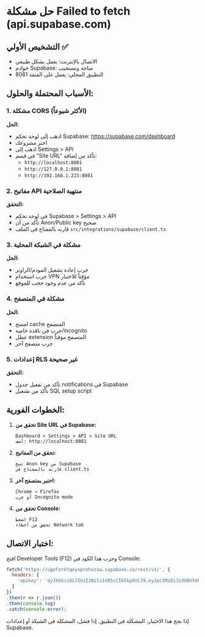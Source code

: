 # حل مشكلة Failed to fetch (api.supabase.com)

## التشخيص الأولي ✅
- الاتصال بالإنترنت: يعمل بشكل طبيعي
- خوادم Supabase: متاحة وتستجيب
- التطبيق المحلي: يعمل على المنفذ 8081

## الأسباب المحتملة والحلول:

### 1. مشكلة CORS (الأكثر شيوعاً)
**الحل:**
- اذهب إلى لوحة تحكم Supabase: https://supabase.com/dashboard
- اختر مشروعك
- اذهب إلى Settings > API
- في قسم "Site URL" تأكد من إضافة:
  - `http://localhost:8081`
  - `http://127.0.0.1:8081`
  - `http://192.168.1.223:8081`

### 2. مفاتيح API منتهية الصلاحية
**التحقق:**
- في لوحة تحكم Supabase > Settings > API
- تأكد من أن Anon/Public key صحيح
- قارنه بالمفتاح في الملف `src/integrations/supabase/client.ts`

### 3. مشكلة في الشبكة المحلية
**الحل:**
- جرب إعادة تشغيل المودم/الراوتر
- جرب استخدام VPN مؤقتاً للاختبار
- تأكد من عدم وجود حجب للموقع

### 4. مشكلة في المتصفح
**الحل:**
- امسح cache المتصفح
- جرب في نافذة خاصة/incognito
- عطل extension المتصفح مؤقتاً
- جرب متصفح آخر

### 5. إعدادات RLS غير صحيحة
**التحقق:**
- تأكد من تفعيل جدول notifications في Supabase
- تأكد من تشغيل SQL setup script

## الخطوات الفورية:

1. **تحقق من Site URL في Supabase:**
   ```
   Dashboard > Settings > API > Site URL
   أضف: http://localhost:8081
   ```

2. **تحقق من المفاتيح:**
   ```
   نسخ Anon key من Supabase
   قارنه بالمفتاح في client.ts
   ```

3. **اختبر بمتصفح آخر:**
   ```
   Chrome → Firefox
   أو جرب Incognito mode
   ```

4. **تحقق من Console:**
   ```
   اضغط F12
   تحقق من أخطاء Network tab
   ```

## اختبار الاتصال:
افتح Developer Tools (F12) وجرب هذا الكود في Console:

```javascript
fetch('https://ugefzrktqeyspnzhxzzw.supabase.co/rest/v1/', {
  headers: {
    'apikey': 'eyJhbGciOiJIUzI1NiIsInR5cCI6IkpXVCJ9.eyJpc3MiOiJzdXBhYmFzZSIsInJlZiI6InVnZWZ6cmt0cWV5c3Buemh4enp3Iiwicm9sZSI6ImFub24iLCJpYXQiOjE3NTYxNTI2NTIsImV4cCI6MjA3MTcyODY1Mn0.vVGtBuwYN1tSviYCLxbZpUnl7S6peZrtLAhyd7BnxVs'
  }
})
.then(r => r.json())
.then(console.log)
.catch(console.error);
```

إذا نجح هذا الاختبار، المشكلة في التطبيق. إذا فشل، المشكلة في الشبكة أو إعدادات Supabase.